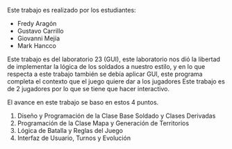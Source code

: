 Este trabajo es realizado por los estudiantes:

- Fredy Aragón
- Gustavo Carrillo
- Giovanni Mejía
- Mark Hancco

Este trabajo es del laboratorio 23 (GUI), este laboratorio nos dió la libertad de implementar la lógica de los soldados a nuestro estilo, y en lo que respecta a este trabajo también se debía aplicar GUI, este programa completa el contexto que el juego quiere dar a los jugadores
Este trabajo es de 2 jugadores por lo que se tiene que hacer interactivo.

El avance en este trabajo se baso en estos 4 puntos.

1. Diseño y Programación de la Clase Base Soldado y Clases Derivadas
2. Programación de la Clase Mapa y Generación de Territorios
3. Lógica de Batalla y Reglas del Juego
4. Interfaz de Usuario, Turnos y Evolución

